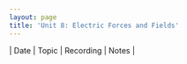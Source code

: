 ```yaml
---
layout: page
title: 'Unit 8: Electric Forces and Fields'
---
```


| Date | Topic | Recording | Notes |